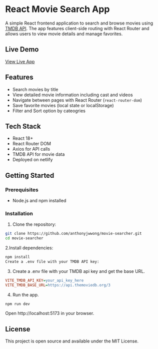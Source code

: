 # React Movie Search App

A simple React frontend application to search and browse movies using [TMDB API](https://www.themoviedb.org/documentation/api). The app features client-side routing with React Router and allows users to view movie details and manage favorites.

## Live Demo
[View Live App](https://movie-searcher-pf.netlify.app/)

## Features

- Search movies by title
- View detailed movie information including cast and videos
- Navigate between pages with React Router (`react-router-dom`)
- Save favorite movies (local state or localStorage)
- Filter and Sort option by cateogries

## Tech Stack

- React 18+
- React Router DOM
- Axios for API calls
- TMDB API for movie data
- Deployed on netlify
  
## Getting Started

### Prerequisites

- Node.js and npm installed

### Installation

1. Clone the repository:

```bash
git clone https://github.com/anthonyjwwong/movie-searcher.git
cd movie-searcher
```

2.Install dependencies:

```bash
npm install
Create a .env file with your TMDB API key:
```

3. Create a .env file with your TMDB api key and get the base URL.

```ini
VITE_TMDB_API_KEY=your_api_key_here
VITE_TMDB_BASE_URL=https://api.themoviedb.org/3
```

4. Run the app.

```bash
npm run dev
```

Open http://localhost:5173 in your browser.

## License

This project is open source and available under the MIT License.
